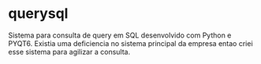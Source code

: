 # querysql
Sistema para consulta de query em SQL
desenvolvido com Python e PYQT6.
Existia uma deficiencia no sistema principal da empresa entao criei esse sistema para agilizar a consulta.
